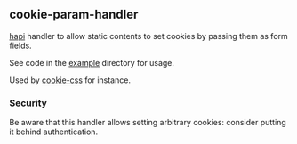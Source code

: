 ## cookie-param-handler

[hapi](https://github.com/hapijs/hapi) handler to allow static contents to set cookies by passing them as form fields.

See code in the [example](example) directory for usage.

Used by [cookie-css](https://github.com/distalog/cookie-css) for instance.

### Security

Be aware that this handler allows setting arbitrary cookies: consider
putting it behind authentication.
